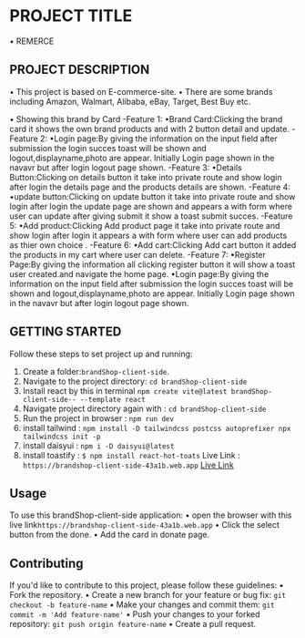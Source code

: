 # PROJECT TITLE
  • REMERCE
## PROJECT DESCRIPTION
• This project is based on E-commerce-site.
• There are some brands including Amazon, Walmart, Alibaba, eBay, Target, Best Buy etc.

• Showing this brand by Card
-Feature 1:
•Brand Card:Clicking the brand card it shows the own brand products and with 2 button detail and update.
-Feature 2: 
•Login page:By giving the information on the input field after submission the login succes toast will be shown and logout,displayname,photo are appear. Initially Login page shown in the navavr but after login logout page shown.
-Feature 3:
•Details Button:Clicking on details button it take into private route and show login after login the details page and the products details are shown.
-Feature 4:
•update button:Clicking on update  button it take into private route and show login after login the update page are shown and appears a with form where user can update after giving submit it show a toast submit succes.
-Feature 5:
•Add product:Clicking Add product page  it take into private route and show login after login it appears a with form  where user can add products as thier own choice .
-Feature 6:
•Add cart:Clicking Add cart button  it added the products in my cart where user can delete.
-Feature 7:
•Register Page:By giving the information all clicking register button it will show a toast user created.and navigate the home page.
•Login page:By giving the information on the input field after submission the login succes toast will be shown and logout,displayname,photo are appear. Initially Login page shown in the navavr but after login logout page shown.

## GETTING STARTED
Follow these steps to set project up and running:
1. Create a folder:`brandShop-client-side`.
2. Navigate to the project directory: `cd brandShop-client-side`
3. Install react by this in terminal `npm create vite@latest brandShop-client-side-- --template react`
4. Navigate project directory again with : `cd brandShop-client-side`
5. Run the project in browser : `npm run dev`
6. install tailwind : `npm install -D tailwindcss postcss autoprefixer npx tailwindcss init -p`
6. install daisyui : `npm i -D daisyui@latest`
7. install toastify : `$ npm install react-hot-toats`
Live Link : `https://brandshop-client-side-43a1b.web.app`
<a href="https://brandshop-client-side-43a1b.web.app">Live Link</a>

## Usage
To use this brandShop-client-side application:
• open the browser with this live link`https://brandshop-client-side-43a1b.web.app`
• Click the select button from the done.
• Add the card in donate page.
## Contributing
If you'd like to contribute to this project, please follow these guidelines:
• Fork the repository.
• Create a new branch for your feature or bug fix: `git checkout -b feature-name`
• Make your changes and commit them: `git commit -m 'Add feature-name'`
• Push your changes to your forked repository: `git push origin feature-name`
• Create a pull request.


